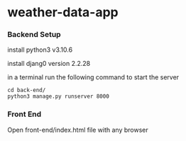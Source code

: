 # weather-data-app

### Backend Setup

install python3 v3.10.6

install djang0 version 2.2.28

in a terminal run the following command to start the server

```
cd back-end/
python3 manage.py runserver 8000
```

### Front End

Open front-end/index.html file with any browser
